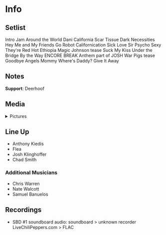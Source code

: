 # Info

## Setlist

Intro Jam
Around the World
Dani California
Scar Tissue
Dark Necessities
Hey
Me and My Friends
Go Robot
Californication
Sick Love
Sir Psycho Sexy
They're Red Hot
Ethiopia
Magic Johnson tease
Suck My Kiss
Under the Bridge
By the Way
ENCORE BREAK
Anthem part of JOSH
War Pigs tease
Goodbye Angels
Mommy Where's Daddy?
Give It Away

## Notes

**Support**: Deerhoof

## Media 

<details>
  <summary>Pictures</summary>
  <!--<img alt="Setlist" title="Setlist" src="_.jpg" height="200" />
  <img alt="Clipping" title="Clipping" src="_.jpg" height="200" />
  <img alt="Flyer" title="Flyer" src="_.jpg" height="200" />-->
</details>

## Line Up

* Anthony Kiedis
* Flea
* Josh Klinghoffer
* Chad Smith

### Additional Musicians

* Chris Warren  
* Nate Walcott  
* Samuel Banuelos

## Recordings

* SBD #1 soundboard audio: soundboard > unknown recorder LiveChiliPeppers.com > FLAC
